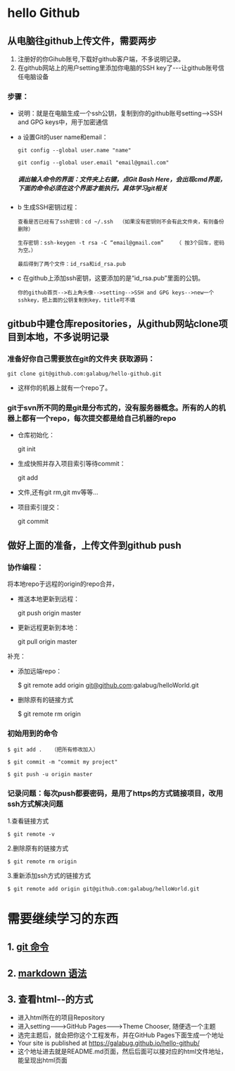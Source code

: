 
# hello Github

## 从电脑往github上传文件，需要两步
1. 注册好的你Gihub账号,下载好github客户端，不多说明记录。
2. 在github网站上的用户setting里添加你电脑的SSH key了---让github账号信任电脑设备
  ### 步骤：
  - 说明：就是在电脑生成一个ssh公钥，复制到你的github账号setting-->SSH and GPG keys中，用于加密通信
  - a 设置Git的user name和email：
     
        git config --global user.name "name"
      
        git config --global user.email "email@gmail.com"

      ##### 调出输入命令的界面：文件夹上右键，点Git Bash Here，会出现cmd界面，下面的命令必须在这个界面才能执行。具体学习git相关

  - b 生成SSH密钥过程：
      
        查看是否已经有了ssh密钥：cd ~/.ssh  （如果没有密钥则不会有此文件夹，有则备份删除）
        
        生存密钥：ssh-keygen -t rsa -C “email@gmail.com”    （ 按3个回车，密码为空。）

        最后得到了两个文件：id_rsa和id_rsa.pub

  - c 在github上添加ssh密钥，这要添加的是“id_rsa.pub”里面的公钥。

        你的github首页-->右上角头像-->setting-->SSH and GPG keys-->new一个sshkey，把上面的公钥复制到key，title可不填

## gitbub中建仓库repositories，从github网站clone项目到本地，不多说明记录

### 准备好你自己需要放在git的文件夹 获取源码：

    git clone git@github.com:galabug/hello-github.git

- 这样你的机器上就有一个repo了。

### git于svn所不同的是git是分布式的，没有服务器概念。所有的人的机器上都有一个repo，每次提交都是给自己机器的repo

-  仓库初始化：
   
    git init

-  生成快照并存入项目索引等待commit：
    
    git add

-  文件,还有git rm,git mv等等…

-  项目索引提交：
  
    git commit

## 做好上面的准备，上传文件到github  push

### 协作编程：

  将本地repo于远程的origin的repo合并，

-  推送本地更新到远程：

    git push origin master

-  更新远程更新到本地：

    git pull origin master

  补充：
  - 添加远端repo：

      $ git remote add origin git@github.com:galabug/helloWorld.git

  - 删除原有的链接方式

      $ git remote rm origin


### 初始用到的命令

    $ git add .   （把所有修改加入）

    $ git commit -m "commit my project"

    $ git push -u origin master

### 记录问题：每次push都要密码，是用了https的方式链接项目，改用ssh方式解决问题

  1.查看链接方式

    $ git remote -v

  2.删除原有的链接方式

    $ git remote rm origin

  3.重新添加ssh方式的链接方式

    $ git remote add origin git@github.com:galabug/helloWorld.git

# 需要继续学习的东西
## 1. [git 命令](https://github.com/galabug/hello-github/blob/master/git.md)
## 2. [markdown 语法](https://github.com/galabug/hello-github/blob/master/markdown.md)
## 3. 查看html--的方式
   - 进入html所在的项目Repository
   - 进入setting--->GitHub Pages--->Theme Chooser, 随便选一个主题
   - 选完主题后，就会把你这个工程发布，并在GitHub Pages下面生成一个地址
   - Your site is published at https://galabug.github.io/hello-github/
   - 这个地址进去就是README.md页面，然后后面可以接对应的html文件地址，能呈现出html页面

